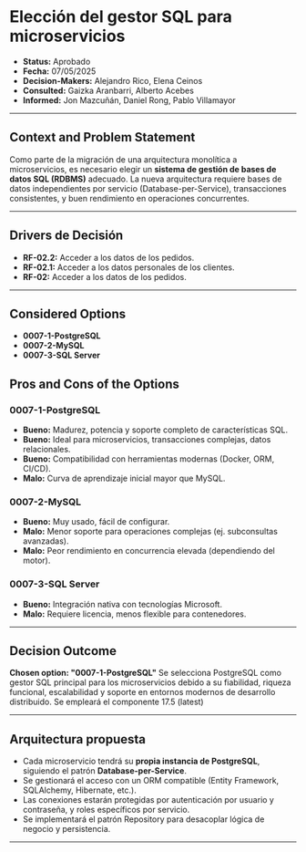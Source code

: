 # Elección del gestor SQL para microservicios

* **Status:** Aprobado  
* **Fecha:** 07/05/2025  
* **Decision-Makers:** Alejandro Rico, Elena Ceinos  
* **Consulted:** Gaizka Aranbarri, Alberto Acebes  
* **Informed:** Jon Mazcuñán, Daniel Rong, Pablo Villamayor  

---

## Context and Problem Statement

Como parte de la migración de una arquitectura monolítica a microservicios, es necesario elegir un **sistema de gestión de bases de datos SQL (RDBMS)** adecuado. La nueva arquitectura requiere bases de datos independientes por servicio (Database-per-Service), transacciones consistentes, y buen rendimiento en operaciones concurrentes.

---

## Drivers de Decisión

- **RF-02.2:**  Acceder a los datos de los pedidos.
- **RF-02.1:** Acceder a los datos personales de los clientes.
- **RF-02:** Acceder a los datos de los pedidos.

---

## Considered Options
* **0007-1-PostgreSQL**
* **0007-2-MySQL**
* **0007-3-SQL Server**


## Pros and Cons of the Options

### 0007-1-PostgreSQL
- **Bueno:** Madurez, potencia y soporte completo de características SQL.
- **Bueno:** Ideal para microservicios, transacciones complejas, datos relacionales.
- **Bueno:** Compatibilidad con herramientas modernas (Docker, ORM, CI/CD).
- **Malo:** Curva de aprendizaje inicial mayor que MySQL.

### 0007-2-MySQL
- **Bueno:** Muy usado, fácil de configurar.
- **Malo:** Menor soporte para operaciones complejas (ej. subconsultas avanzadas).
- **Malo:** Peor rendimiento en concurrencia elevada (dependiendo del motor).

### 0007-3-SQL Server
- **Bueno:** Integración nativa con tecnologías Microsoft.
- **Malo:** Requiere licencia, menos flexible para contenedores.

---

## Decision Outcome

**Chosen option: "0007-1-PostgreSQL"**
Se selecciona PostgreSQL como gestor SQL principal para los microservicios debido a su fiabilidad, riqueza funcional, escalabilidad y soporte en entornos modernos de desarrollo distribuido. Se empleará el componente 17.5 (latest)

---

## Arquitectura propuesta

- Cada microservicio tendrá su **propia instancia de PostgreSQL**, siguiendo el patrón **Database-per-Service**.
- Se gestionará el acceso con un ORM compatible (Entity Framework, SQLAlchemy, Hibernate, etc.).
- Las conexiones estarán protegidas por autenticación por usuario y contraseña, y roles específicos por servicio.
- Se implementará el patrón Repository para desacoplar lógica de negocio y persistencia.

---
